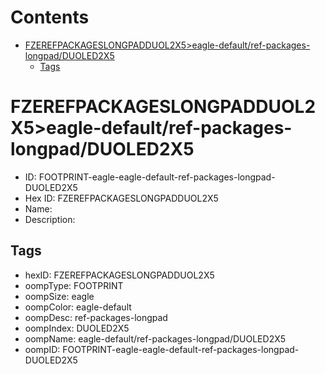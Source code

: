 



Contents
========

* [FZEREFPACKAGESLONGPADDUOL2X5>eagle-default/ref-packages-longpad/DUOLED2X5](#fzerefpackageslongpadduol2x5eagle-defaultref-packages-longpadduoled2x5)
	* [Tags](#tags)

# FZEREFPACKAGESLONGPADDUOL2X5>eagle-default/ref-packages-longpad/DUOLED2X5

- ID: FOOTPRINT-eagle-eagle-default-ref-packages-longpad-DUOLED2X5
- Hex ID: FZEREFPACKAGESLONGPADDUOL2X5
- Name: 
- Description: 

## Tags

- hexID: FZEREFPACKAGESLONGPADDUOL2X5
- oompType: FOOTPRINT
- oompSize: eagle
- oompColor: eagle-default
- oompDesc: ref-packages-longpad
- oompIndex: DUOLED2X5
- oompName: eagle-default/ref-packages-longpad/DUOLED2X5
- oompID: FOOTPRINT-eagle-eagle-default-ref-packages-longpad-DUOLED2X5
